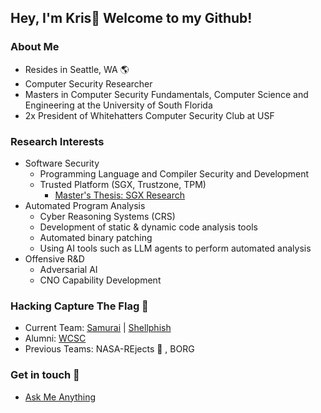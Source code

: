 ## Hey, I'm Kris👋 Welcome to my Github!

### About Me
* Resides in Seattle, WA :earth_americas:
* Computer Security Researcher 
* Masters in Computer Security Fundamentals, Computer Science and Engineering at the University of South Florida 
* 2x President of Whitehatters Computer Security Club at USF     

### Research Interests
* Software Security
  * Programming Language and Compiler Security and Development
  * Trusted Platform (SGX, Trustzone, TPM)
    * [Master's Thesis: SGX Research](https://github.com/Xanthonus/SGX-Research)
* Automated Program Analysis
  * Cyber Reasoning Systems (CRS)
  * Development of static & dynamic code analysis tools
  * Automated binary patching
  * Using AI tools such as LLM agents to perform automated analysis 
* Offensive R&D
  * Adversarial AI
  * CNO Capability Development

### Hacking Capture The Flag :triangular_flag_on_post:
* Current Team: [Samurai](https://github.com/samuraictf) | [Shellphish](https://github.com/shellphish)
* Alumni: [WCSC](https://github.com/WCSC)
* Previous Teams: NASA-REjects 🚀 , BORG 

### Get in touch 💬

- [Ask Me Anything](https://github.com/Xanthonus/AskMeAnything)
